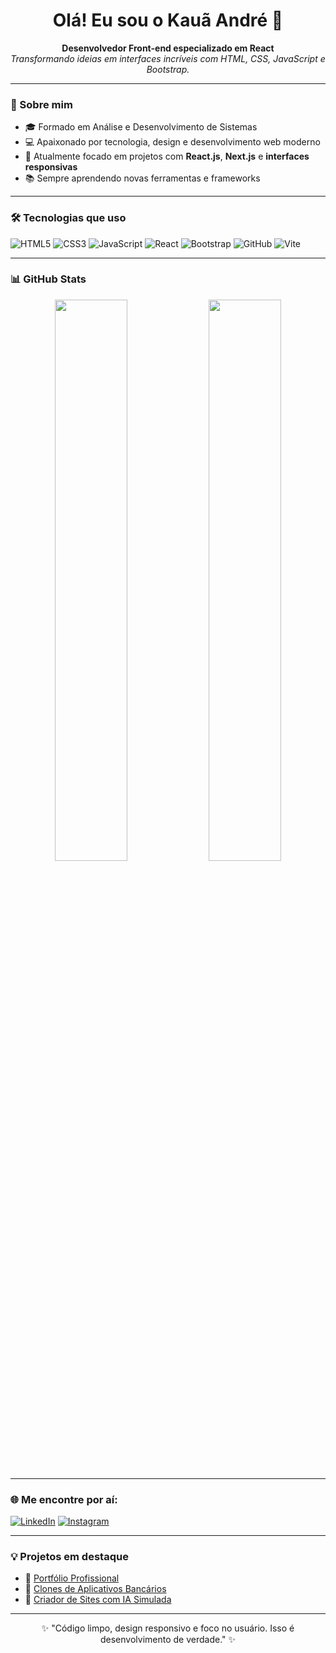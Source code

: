 <h1 align="center">Olá! Eu sou o Kauã André 👋</h1>

<p align="center">
  <b>Desenvolvedor Front-end especializado em React</b><br>
  <i>Transformando ideias em interfaces incríveis com HTML, CSS, JavaScript e Bootstrap.</i>
</p>

---

### 🚀 Sobre mim

- 🎓 Formado em Análise e Desenvolvimento de Sistemas
- 💻 Apaixonado por tecnologia, design e desenvolvimento web moderno
- 🔭 Atualmente focado em projetos com **React.js**, **Next.js** e **interfaces responsivas**
- 📚 Sempre aprendendo novas ferramentas e frameworks

---

### 🛠️ Tecnologias que uso

![HTML5](https://img.shields.io/badge/-HTML5-E34F26?style=flat&logo=html5&logoColor=white)
![CSS3](https://img.shields.io/badge/-CSS3-1572B6?style=flat&logo=css3)
![JavaScript](https://img.shields.io/badge/-JavaScript-F7DF1E?style=flat&logo=javascript&logoColor=black)
![React](https://img.shields.io/badge/-React-61DAFB?style=flat&logo=react&logoColor=black)
![Bootstrap](https://img.shields.io/badge/-Bootstrap-7952B3?style=flat&logo=bootstrap)
![GitHub](https://img.shields.io/badge/-GitHub-181717?style=flat&logo=github)
![Vite](https://img.shields.io/badge/-Vite-646CFF?style=flat&logo=vite&logoColor=white)

---

### 📊 GitHub Stats

<p align="center">
  <img src="https://github-readme-stats.vercel.app/api?username=kauanascimento&show_icons=true&theme=radical" width="48%" />
  <img src="https://github-readme-stats.vercel.app/api/top-langs/?username=kauanascimento&layout=compact&theme=radical" width="48%" />
</p>

---

### 🌐 Me encontre por aí:

[![LinkedIn](https://img.shields.io/badge/-LinkedIn-0A66C2?style=flat&logo=linkedin&logoColor=white)](https://www.linkedin.com/in/kaua-andr%C3%A9-fonseca-68b830341/)
[![Instagram](https://img.shields.io/badge/-Instagram-E4405F?style=flat&logo=instagram&logoColor=white)](https://www.instagram.com/kauz.xyt_ofc)

---

### 💡 Projetos em destaque

- 🔗 [Portfólio Profissional](https://portifoliokauaandre.netlify.app/)
- 🔗 [Clones de Aplicativos Bancários](https://github.com/kauanascimento/clone-nubank)
- 🔗 [Criador de Sites com IA Simulada](https://github.com/kauanascimento/criador-sites-ia)

---

<p align="center">
  ✨ "Código limpo, design responsivo e foco no usuário. Isso é desenvolvimento de verdade." ✨
</p>
